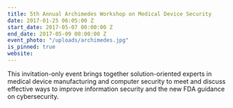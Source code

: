 ```yaml
---
title: 5th Annual Archimedes Workshop on Medical Device Security
date: 2017-01-25 06:05:00 Z
start_date: 2017-05-07 00:00:00 Z
end_date: 2017-05-09 00:00:00 Z
event_photo: "/uploads/archimedes.jpg"
is_pinned: true
website: 
---
```


This invitation-only event brings together solution-oriented experts in medical device manufacturing and computer security to meet and discuss effective ways to improve information security and the new FDA guidance on cybersecurity.